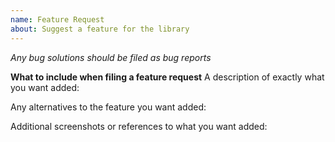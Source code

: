 ```yaml
---
name: Feature Request
about: Suggest a feature for the library
---
```


*Any bug solutions should be filed as bug reports*

**What to include when filing a feature request**
A description of exactly what you want added:

Any alternatives to the feature you want added:

Additional screenshots or references to what you want added:
